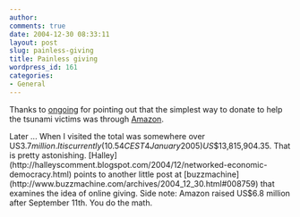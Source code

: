 ```yaml
---
author:
comments: true
date: 2004-12-30 08:33:11
layout: post
slug: painless-giving
title: Painless giving
wordpress_id: 161
categories:
- General
---
```


Thanks to [ongoing](http://www.tbray.org/ongoing/When/200x/2004/12/29/TsunamiRelief) for pointing out that the simplest way to donate to help the tsunami victims was through [Amazon](http://www.amazon.com/paypage/PX3BEL97U9A4I).

Later ... When I visited the total was somewhere over US$3.7 million. It is currently (10.54 CEST 4 January 2005) US$$13,815,904.35. That is pretty astonishing. [Halley](http://halleyscomment.blogspot.com/2004/12/networked-economic-democracy.html) points to another little post at [buzzmachine](http://www.buzzmachine.com/archives/2004_12_30.html#008759) that examines the idea of online giving. Side note: Amazon raised US$6.8 million after September 11th. You do the math.

